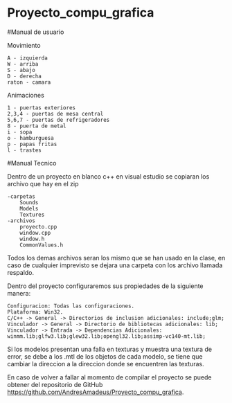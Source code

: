 # Proyecto_compu_grafica

#Manual de usuario

Movimiento

	A - izquierda
	W - arriba
	S - abajo
	D - derecha
	raton - camara

Animaciones

	1 - puertas exteriores
	2,3,4 - puertas de mesa central
	5,6,7 - puertas de refrigeradores
	8 - puerta de metal
	i - sopa
	o - hamburguesa
	p - papas fritas
	l - trastes

#Manual Tecnico

Dentro de un proyecto en blanco c++ en visual estudio se copiaran los archivo que hay en el zip

	-carpetas
		Sounds
		Models
		Textures
	-archivos
		proyecto.cpp
		window.cpp
		window.h
		CommonValues.h

Todos los demas archivos seran los mismo que se han usado en la clase, en caso de cualquier imprevisto se dejara una carpeta con los archivo llamada respaldo.

Dentro del proyecto configuraremos sus propiedades de la siguiente manera:

	Configuracion: Todas las configuraciones.
	Plataforma: Win32.
	C/C++ -> General -> Directorios de inclusion adicionales: include;glm;
	Vinculador -> General -> Directorio de bibliotecas adicionales: lib;
	Vinculador -> Entrada -> Dependencias Adicionales: winmm.lib;glfw3.lib;glew32.lib;opengl32.lib;assimp-vc140-mt.lib;

Si los modelos presentan una falla en texturas y muestra una textura de error, se debe a los .mtl de los objetos de cada modelo, se tiene que cambiar la direccion a la direccion donde se encuentren las texturas.

En caso de volver a fallar al momento de compilar el proyecto se puede obtener del repositorio de GitHub https://github.com/AndresAmadeus/Proyecto_compu_grafica.
